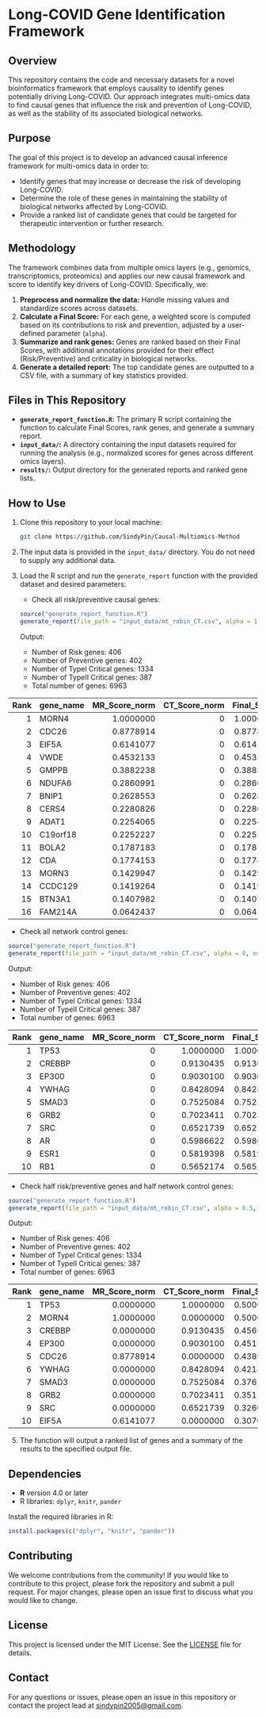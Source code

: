 # Long-COVID Gene Identification Framework

## Overview

This repository contains the code and necessary datasets for a novel bioinformatics framework that employs causality to identify genes potentially driving Long-COVID. Our approach integrates multi-omics data to find causal genes that influence the risk and prevention of Long-COVID, as well as the stability of its associated biological networks.

## Purpose

The goal of this project is to develop an advanced causal inference framework for multi-omics data in order to:
- Identify genes that may increase or decrease the risk of developing Long-COVID.
- Determine the role of these genes in maintaining the stability of biological networks affected by Long-COVID.
- Provide a ranked list of candidate genes that could be targeted for therapeutic intervention or further research.

## Methodology

The framework combines data from multiple omics layers (e.g., genomics, transcriptomics, proteomics) and applies our new causal framework and score to identify key drivers of Long-COVID. Specifically, we:
1. **Preprocess and normalize the data:** Handle missing values and standardize scores across datasets.
2. **Calculate a Final Score:** For each gene, a weighted score is computed based on its contributions to risk and prevention, adjusted by a user-defined parameter (`alpha`).
3. **Summarize and rank genes:** Genes are ranked based on their Final Scores, with additional annotations provided for their effect (Risk/Preventive) and criticality in biological networks.
4. **Generate a detailed report:** The top candidate genes are outputted to a CSV file, with a summary of key statistics provided.

## Files in This Repository

- **`generate_report_function.R`:** The primary R script containing the function to calculate Final Scores, rank genes, and generate a summary report.
- **`input_data/`:** A directory containing the input datasets required for running the analysis (e.g., normalized scores for genes across different omics layers).
- **`results/`:** Output directory for the generated reports and ranked gene lists.

## How to Use

1. Clone this repository to your local machine:
   ```bash
   git clone https://github.com/SindyPin/Causal-Multiomics-Method
   ```

2. The input data is provided in the `input_data/` directory. You do not need to supply any additional data.

3. Load the R script and run the `generate_report` function with the provided dataset and desired parameters:
   - Check all risk/preventive causal genes:
   ```R
   source("generate_report_function.R")
   generate_report(file_path = "input_data/mt_robin_CT.csv", alpha = 1, num_genes_to_print = 16, output_file = "results/gene_report.csv")
   ```
   Output:
   - Number of Risk genes: 406 
   - Number of Preventive genes: 402 
   - Number of TypeI Critical genes: 1334 
   - Number of TypeII Critical genes: 387 
   - Total number of genes: 6963 

| Rank|gene_name | MR_Score_norm| CT_Score_norm| Final_Score|Gene_Effect |Critical_Gene |
|----:|:---------|-------------:|-------------:|-----------:|:-----------|:-------------|
|    1|MORN4     |     1.0000000|             0|   1.0000000|Risk        |Not_Critical  |
|    2|CDC26     |     0.8778914|             0|   0.8778914|Preventive  |Not_Critical  |
|    3|EIF5A     |     0.6141077|             0|   0.6141077|Risk        |Not_Critical  |
|    4|VWDE      |     0.4532133|             0|   0.4532133|Risk        |Not_Critical  |
|    5|GMPPB     |     0.3882238|             0|   0.3882238|Risk        |Not_Critical  |
|    6|NDUFA6    |     0.2860991|             0|   0.2860991|Risk        |Not_Critical  |
|    7|BNIP1     |     0.2628553|             0|   0.2628553|Risk        |Not_Critical  |
|    8|CERS4     |     0.2280826|             0|   0.2280826|Preventive  |Not_Critical  |
|    9|ADAT1     |     0.2254065|             0|   0.2254065|Preventive  |Not_Critical  |
|   10|C19orf18  |     0.2252227|             0|   0.2252227|Risk        |Not_Critical  |
|   11|BOLA2     |     0.1787183|             0|   0.1787183|Preventive  |Not_Critical  |
|   12|CDA       |     0.1774153|             0|   0.1774153|Preventive  |Not_Critical  |
|   13|MORN3     |     0.1429947|             0|   0.1429947|Risk        |Not_Critical  |
|   14|CCDC129   |     0.1419264|             0|   0.1419264|Preventive  |Not_Critical  |
|   15|BTN3A1    |     0.1407982|             0|   0.1407982|Preventive  |Not_Critical  |
|   16|FAM214A   |     0.0642437|             0|   0.0642437|Risk        |Not_Critical  |
   
   - Check all network control genes:
   ```R
   source("generate_report_function.R")
   generate_report(file_path = "input_data/mt_robin_CT.csv", alpha = 0, num_genes_to_print = 10, output_file = "results/gene_report.csv")
   ```
   Output:
   - Number of Risk genes: 406 
   - Number of Preventive genes: 402 
   - Number of TypeI Critical genes: 1334 
   - Number of TypeII Critical genes: 387 
   - Total number of genes: 6963 

| Rank|gene_name | MR_Score_norm| CT_Score_norm| Final_Score|Gene_Effect |Critical_Gene |
|----:|:---------|-------------:|-------------:|-----------:|:-----------|:-------------|
|    1|TP53      |             0|     1.0000000|   1.0000000|No_Effect   |TypeI         |
|    2|CREBBP    |             0|     0.9130435|   0.9130435|No_Effect   |TypeI         |
|    3|EP300     |             0|     0.9030100|   0.9030100|No_Effect   |TypeI         |
|    4|YWHAG     |             0|     0.8428094|   0.8428094|No_Effect   |TypeI         |
|    5|SMAD3     |             0|     0.7525084|   0.7525084|No_Effect   |TypeI         |
|    6|GRB2      |             0|     0.7023411|   0.7023411|No_Effect   |TypeI         |
|    7|SRC       |             0|     0.6521739|   0.6521739|No_Effect   |TypeI         |
|    8|AR        |             0|     0.5986622|   0.5986622|No_Effect   |TypeI         |
|    9|ESR1      |             0|     0.5819398|   0.5819398|No_Effect   |TypeI         |
|   10|RB1       |             0|     0.5652174|   0.5652174|No_Effect   |TypeI         |

   - Check half risk/preventive genes and half network control genes:
   ```R
   source("generate_report_function.R")
   generate_report(file_path = "input_data/mt_robin_CT.csv", alpha = 0.5, num_genes_to_print = 10, output_file = "results/gene_report.csv")
   ```
   Output:
   - Number of Risk genes: 406 
   - Number of Preventive genes: 402 
   - Number of TypeI Critical genes: 1334 
   - Number of TypeII Critical genes: 387 
   - Total number of genes: 6963 

| Rank|gene_name | MR_Score_norm| CT_Score_norm| Final_Score|Gene_Effect |Critical_Gene |
|----:|:---------|-------------:|-------------:|-----------:|:-----------|:-------------|
|    1|TP53      |     0.0000000|     1.0000000|   0.5000000|No_Effect   |TypeI         |
|    2|MORN4     |     1.0000000|     0.0000000|   0.5000000|Risk        |Not_Critical  |
|    3|CREBBP    |     0.0000000|     0.9130435|   0.4565217|No_Effect   |TypeI         |
|    4|EP300     |     0.0000000|     0.9030100|   0.4515050|No_Effect   |TypeI         |
|    5|CDC26     |     0.8778914|     0.0000000|   0.4389457|Preventive  |Not_Critical  |
|    6|YWHAG     |     0.0000000|     0.8428094|   0.4214047|No_Effect   |TypeI         |
|    7|SMAD3     |     0.0000000|     0.7525084|   0.3762542|No_Effect   |TypeI         |
|    8|GRB2      |     0.0000000|     0.7023411|   0.3511706|No_Effect   |TypeI         |
|    9|SRC       |     0.0000000|     0.6521739|   0.3260870|No_Effect   |TypeI         |
|   10|EIF5A     |     0.6141077|     0.0000000|   0.3070538|Risk        |Not_Critical  |

5. The function will output a ranked list of genes and a summary of the results to the specified output file.

## Dependencies

- **R** version 4.0 or later
- R libraries: `dplyr`, `knitr`, `pander`

Install the required libraries in R:
```R
install.packages(c("dplyr", "knitr", "pander"))
```

## Contributing

We welcome contributions from the community! If you would like to contribute to this project, please fork the repository and submit a pull request. For major changes, please open an issue first to discuss what you would like to change.

## License

This project is licensed under the MIT License. See the [LICENSE](LICENSE) file for details.

## Contact

For any questions or issues, please open an issue in this repository or contact the project lead at [sindypin2005@gmail.com](mailto:sindypin2005@gmail.com).

